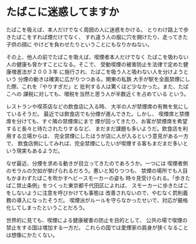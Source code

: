 # たばこに迷惑してますか

たばこを吸えば、本人だけでなく周囲の人に迷惑をかける。
とりわけ路上で歩きたばこをすれば煙だけでなく、
すれ違う人の服に穴を開けたり、走ってきた子供の顔に
やけどを負わせたりということにもなりかねない。

その上、他人の前でたばこを吸えば、喫煙者本人だけでなく
たばこを吸わない人の健康も脅かすことになる。そこで、
受動喫煙の被害防止を法律で定めた健康増進法が２００３年
に施行され、たばこを吸う人と吸わない人を分けようという
分煙の動きは確実に広がりつつある。関東の私鉄
大手が駅を全面禁煙にした際、これを『やりすぎだ」と
批判する人は驚くほど少なかった。また、たばこへの
課税に対しても、増税を当然と思う人が半数近くを占めている
という。

レストランや喫茶店などの飲食店に入る時、
大半の人が禁煙席の有無を気にしているそうだ。
最近では飲食店でも分煙が進んできた。しかし、
喫煙席と禁煙席を分けても、すぐ隣の禁煙席にまで
煙が回ってきたり、お客が禁煙席を希望すると長々と待たされたりするなど、
まだまだ課題も多いようだ。飲食店を利用する立場からは、
完全禁煙にしたほうが店に人が入るという意見がある一方で、
飲食店側にしてみれば、完全禁煙にしたいが喫煙する客もまだまだ多いという現実もあるようだ。

なぜ最近、分煙を求める動きが目立ってきたのであろうか。一つには
喫煙者側のモラルの欠如が挙げられるだろう。悪いと知りつつも、
禁煙の場所でも人目もかまわずたばこを吹かすヘビースモーカーの姿も
時々見受けられる。「歩きたばこ禁止条例」をつくった東京都千代田区によれば、
スモーカーに歩きたばこをしないように注意を呼びかけても事態は
改善されないので、やむなく罰則義務の導入になったそうだ。
喫煙派がルールを守らなかったせいで、対応が厳格化してしまったということだろう。

世界的に見ても、喫煙による健康被害の防止を目的として、
公共の場で喫煙の禁止をする国は増加する一方だ。
これらの国では愛煙家の肩身が狭くなることは想像にかたくない。
